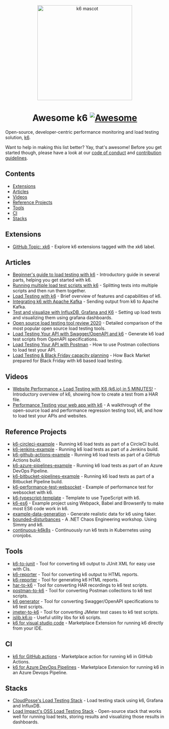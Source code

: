 <div align="center">
  <a href="https://k6.io/">
    <img src="assets/bert.png" alt="k6 mascot" width="300px">
  </a>

<!--lint disable awesome-heading-->
# Awesome k6 [![Awesome](https://awesome.re/badge.svg)](https://awesome.re)
<!--lint enable awesome-heading-->

</div>

Open-source, developer-centric performance monitoring and load testing solution, <a href="https://k6.io/">k6</a>.


Want to help in making this list better? Yay, that's awesome! Before you get started though, please have a look at our [code of conduct](code_of_conduct.md) and [contribution guidelines](contributing.md).

## Contents

- [Extensions](#extensions)
- [Articles](#articles)
- [Videos](#videos)
- [Reference Projects](#reference-projects)
- [Tools](#tools)
- [CI](#ci)
- [Stacks](#stacks)

## Extensions
- [GitHub Topic: xk6](https://github.com/topics/xk6) - Explore k6 extensions tagged with the xk6 label.

## Articles

- [Beginner's guide to load testing with k6](https://mostafa.dev/blog/beginner-s-guide-to-load-testing-with-k6-part-1) - Introductory guide in several parts, helping you get started with k6.
- [Running multiple load test scripts with k6](https://medium.com/@trannguyenhung011086/run-multi-load-test-scripts-with-k6-3dc57e8e26e2) - Splitting tests into multiple scripts and then run them together.
- [Load Testing with k6](https://medium.com/@dan.ryan.emmons/qa-load-testing-with-k6-io-c11c2afced04) - Brief overview of features and capabilities of k6.
- [Integrating k6 with Apache Kafka](https://mostafa.dev/blog/integrating-k6-with-apache-kafka) - Sending output from k6 to Apache Kafka.
- [Test and visualize with InfluxDB, Grafana and K6](https://medium.com/@naoko.reeves/load-test-with-k6-and-visualize-with-influxdb-and-grafana-c6097a6f6d0a) - Setting up load tests and visualizing them using grafana dashboards.
- [Open source load testing tool review 2020](https://k6.io/blog/comparing-best-open-source-load-testing-tools) - Detailed comparison of the most popular open source load testing tools.
- [Load Testing Your API with Swagger/OpenAPI and k6](https://mostafa.dev/blog/load-testing-your-api-with-swagger-openapi-and-k6) - Generate k6 load test scripts from OpenAPI specifications.
- [Load Testing Your API with Postman](https://mostafa.dev/blog/load-testing-your-api-with-postman) - How to use Postman collections to load test your API.
- [Load Testing & Black Friday capacity planning](https://medium.com/back-market-engineering/how-back-market-sres-prepared-for-black-friday-5f017f343408) - How Back Market prepared for Black Friday with k6 based load testing.

## Videos

- [Website Performance + Load Testing with K6 (k6.io) in 5 MINUTES!](https://www.youtube.com/watch?v=brasMBAezJY) - Introductory overview of k6, showing how to create a test from a HAR file.
- [Performance Testing your web app with k6](https://www.youtube.com/watch?v=Hu1K2ZGJ_K4) - A walkthrough of the open-source load and performance regression testing tool, k6, and how to load test your APIs and websites.

## Reference Projects

- [k6-circleci-example](https://github.com/loadimpact/k6-circleci-example) - Running k6 load tests as part of a CircleCI build.
- [k6-jenkins-example](https://github.com/loadimpact/k6-jenkins-example) - Running k6 load tests as part of a Jenkins build.
- [k6-github-actions-example](https://github.com/loadimpact/k6-github-actions-example) - Running k6 load tests as part of a GitHub Actions build.
- [k6-azure-pipelines-example](https://github.com/loadimpact/k6-azure-pipelines-example) - Running k6 load tests as part of an Azure DevOps Pipeline.
- [k6-bitbucket-pipelines-example](https://github.com/poponuts/k6-boilerplate) - Running k6 load tests as part of a Bitbucket Pipeline build.
- [k6-performance-test-websocket](https://github.com/Julianhm9612/k6-performance-test-websocket) - Example of performance test for websocket with k6.
- [k6-typescript-template](https://github.com/k6io/template-typescript) - Template to use TypeScript with k6.
- [k6-es6](https://github.com/MStoykov/k6-es6) - Example project using Webpack, Babel and Browserify to make most ES6 code work in k6.
- [example-data-generation](https://github.com/k6io/example-data-generation) - Generate realistic data for k6 using faker.
- [bounded-disturbances](https://github.com/bjartwolf/bounded-disturbances) - A .NET Chaos Engineering workshop. Using Simmy and k6.
- [continuous-k6k8s](https://github.com/lreimer/continuous-k6k8s) - Continuously run k6 tests in Kubernetes using cronjobs.

## Tools

- [k6-to-junit](https://github.com/Mattihew/k6-to-junit) - Tool for converting k6 output to JUnit XML for easy use with CIs.
- [k6-reporter](https://github.com/benc-uk/k6-reporter) - Tool for converting k6 output to HTML reports.
- [k6-reporter](https://github.com/szboynono/k6-html-reporter) - Tool for generating k6 HTML reports.
- [har-to-k6](https://github.com/loadimpact/har-to-k6) - Tool for converting HAR recordings to k6 test scripts.
- [postman-to-k6](https://github.com/loadimpact/postman-to-k6) - Tool for converting Postman collections to k6 test scripts.
- [k6 generator](https://github.com/OpenAPITools/openapi-generator) - Tool for converting Swagger/OpenAPI specifications to k6 test scripts.
- [jmeter-to-k6](https://github.com/loadimpact/jmeter-to-k6) - Tool for converting JMeter test cases to k6 test scripts.
- [jslib.k6.io](https://jslib.k6.io/) - Useful utility libs for k6 scripts.
- [k6 for visual studio code](https://marketplace.visualstudio.com/items?itemName=k6.k6&ssr=false#overview) - Marketplace Extension for running k6 directly from your IDE.


## CI
- [k6 for GitHub actions](https://github.com/marketplace/actions/k6-load-test) - Marketplace action for running k6 in GitHub Actions.
- [k6 for Azure DevOps Pipelines](https://marketplace.visualstudio.com/items?itemName=k6.k6-load-test) - Marketplace Extension for running k6 in an Azure Devops Pipeline.

## Stacks

- [CloudPosse's Load Testing Stack](https://github.com/cloudposse/load-testing) - Load testing stack using k6, Grafana and InfluxDB.
- [Load Impact's OSS Load Testing Stack](https://github.com/loadimpact/open-source-load-testing-stack) - Open-source stack that works well for running load tests, storing results and visualizing those results in dashboards.

